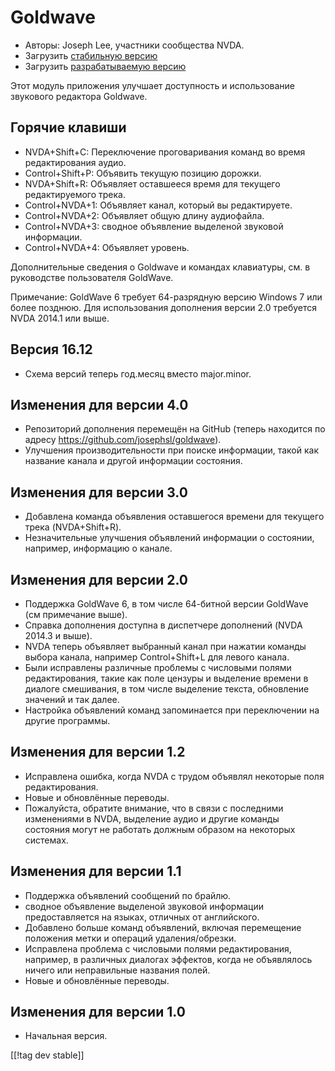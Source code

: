 # Goldwave #

* Авторы: Joseph Lee, участники сообщества NVDA.
* Загрузить [стабильную версию][1]
* Загрузить [разрабатываемую версию][2]

Этот модуль приложения улучшает доступность и использование звукового
редактора Goldwave.

## Горячие клавиши ##

* NVDA+Shift+C: Переключение проговаривания команд во время редактирования
  аудио.
* Control+Shift+P: Объявить текущую позицию дорожки.
* NVDA+Shift+R: Объявляет оставшееся время для текущего редактируемого
  трека.
* Control+NVDA+1: Объявляет канал, который вы редактируете.
* Control+NVDA+2: Объявляет общую длину аудиофайла.
* Control+NVDA+3: сводное объявление выделеной звуковой информации.
* Control+NVDA+4: Объявляет уровень.

Дополнительные сведения о Goldwave и командах клавиатуры, см. в руководстве
пользователя GoldWave.

Примечание: GoldWave 6 требует 64-разрядную версию Windows 7 или более
позднюю. Для использования дополнения версии 2.0 требуется NVDA 2014.1 или
выше.

## Версия 16.12

* Схема версий теперь год.месяц вместо major.minor.

## Изменения для версии 4.0

* Репозиторий дополнения перемещён на GitHub (теперь находится по адресу
  https://github.com/josephsl/goldwave).
* Улучшения производительности при поиске информации, такой как название
  канала и другой информации состояния.

## Изменения для версии 3.0

* Добавлена команда объявления оставшегося времени для текущего трека
  (NVDA+Shift+R).
* Незначительные улучшения объявлений информации о состоянии, например,
  информацию о канале.

## Изменения для версии 2.0

* Поддержка GoldWave 6, в том числе 64-битной версии GoldWave (см примечание
  выше).
* Справка дополнения доступна в диспетчере дополнений (NVDA 2014.3 и выше).
* NVDA теперь объявляет выбранный канал при нажатии команды выбора канала,
  например Control+Shift+L для левого канала.
* Были исправлены различные проблемы с числовыми полями редактирования,
  такие как поле цензуры и выделение времени в диалоге смешивания, в том
  числе выделение текста, обновление значений и так далее.
* Настройка объявлений команд запоминается при переключении на другие
  программы.

## Изменения для версии 1.2

* Исправлена ошибка, когда NVDA с трудом объявлял некоторые поля
  редактирования.
* Новые и обновлённые переводы.
* Пожалуйста, обратите внимание, что в связи с последними изменениями в
  NVDA, выделение аудио и другие команды состояния могут не работать должным
  образом на некоторых системах.

## Изменения для версии 1.1

* Поддержка объявлений сообщений по брайлю.
* сводное объявление выделеной звуковой информации предоставляется на
  языках, отличных от английского.
* Добавлено больше команд объявлений, включая перемещение положения метки и
  операций удаления/обрезки.
* Исправлена проблема с числовыми полями редактирования, например, в
  различных диалогах эффектов, когда не объявлялось ничего или неправильные
  названия полей.
* Новые и обновлённые переводы.

## Изменения для версии 1.0

* Начальная версия.

[[!tag dev stable]]

[1]: http://addons.nvda-project.org/files/get.php?file=gwv

[2]: http://addons.nvda-project.org/files/get.php?file=gwv-dev
